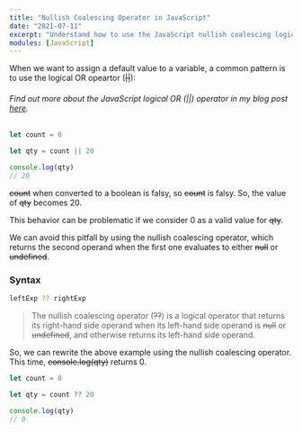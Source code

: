 ```yaml
---
title: "Nullish Coalescing Operator in JavaScript"
date: "2021-07-11"
excerpt: "Understand how to use the JavaScript nullish coalescing logical operator."
modules: [JavaScript]
---
```


When we want to assign a default value to a variable, a common pattern is to use the logical OR opeartor (~~||~~):

###### Find out more about the JavaScript logical OR (||) operator in my blog post [here](https://hemanta.io/javascript-logical-operators/).

```js {numberLines}
let count = 0

let qty = count || 20

console.log(qty)
// 20
```

~~count~~ when converted to a boolean is falsy, so ~~count~~ is falsy. So, the value of ~~qty~~ becomes 20.

This behavior can be problematic if we consider 0 as a valid value for ~~qty~~.

We can avoid this pitfall by using the nullish coalescing operator, which returns the second operand when the first one evaluates to either ~~null~~ or ~~undefined~~.

### Syntax

```sh
leftExp ?? rightExp
```

> The nullish coalescing operator (~~??~~) is a logical operator that returns its right-hand side operand when its left-hand side operand is ~~null~~ or ~~undefined~~, and otherwise returns its left-hand side operand.

So, we can rewrite the above example using the nullish coalescing operator. This time, ~~console.log(qty)~~ returns 0.

```js {numberLines}
let count = 0

let qty = count ?? 20

console.log(qty)
// 0
```
